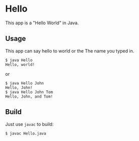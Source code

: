 Hello
===

This app is a "Hello World" in Java.

## Usage

This app can say hello to world or the The name you typed in.

```
$ java Hello
Hello, world!
```

or

```
$ java Hello John
Hello, John!
$ java Hello John Tom
Hello, John, and Tom!
```

## Build

Just use `javac` to build:

```
$ javac Hello.java
```

